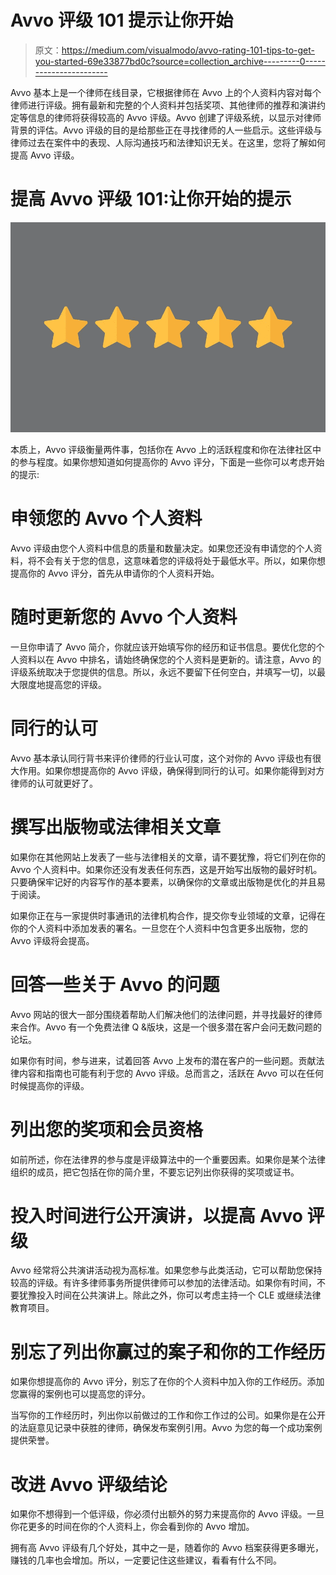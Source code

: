 # Avvo 评级 101 提示让你开始

> 原文：<https://medium.com/visualmodo/avvo-rating-101-tips-to-get-you-started-69e33877bd0c?source=collection_archive---------0----------------------->

Avvo 基本上是一个律师在线目录，它根据律师在 Avvo 上的个人资料内容对每个律师进行评级。拥有最新和完整的个人资料并包括奖项、其他律师的推荐和演讲约定等信息的律师将获得较高的 Avvo 评级。Avvo 创建了评级系统，以显示对律师背景的评估。Avvo 评级的目的是给那些正在寻找律师的人一些启示。这些评级与律师过去在案件中的表现、人际沟通技巧和法律知识无关。在这里，您将了解如何提高 Avvo 评级。

# 提高 Avvo 评级 101:让你开始的提示

![](img/d541f37d6fd9529c9e6993528a2485ff.png)

本质上，Avvo 评级衡量两件事，包括你在 Avvo 上的活跃程度和你在法律社区中的参与程度。如果你想知道如何提高你的 Avvo 评分，下面是一些你可以考虑开始的提示:

# 申领您的 Avvo 个人资料

Avvo 评级由您个人资料中信息的质量和数量决定。如果您还没有申请您的个人资料，将不会有关于您的信息，这意味着您的评级将处于最低水平。所以，如果你想提高你的 Avvo 评分，首先从申请你的个人资料开始。

# 随时更新您的 Avvo 个人资料

一旦你申请了 Avvo 简介，你就应该开始填写你的经历和证书信息。要优化您的个人资料以在 Avvo 中排名，请始终确保您的个人资料是更新的。请注意，Avvo 的评级系统取决于您提供的信息。所以，永远不要留下任何空白，并填写一切，以最大限度地提高您的评级。

# 同行的认可

Avvo 基本承认同行背书来评价律师的行业认可度，这个对你的 Avvo 评级也有很大作用。如果你想提高你的 Avvo 评级，确保得到同行的认可。如果你能得到对方律师的认可就更好了。

# 撰写出版物或法律相关文章

如果你在其他网站上发表了一些与法律相关的文章，请不要犹豫，将它们列在你的 Avvo 个人资料中。如果你还没有发表任何东西，这是开始写出版物的最好时机。只要确保牢记好的内容写作的基本要素，以确保你的文章或出版物是优化的并且易于阅读。

如果你正在与一家提供时事通讯的法律机构合作，提交你专业领域的文章，记得在你的个人资料中添加发表的署名。一旦您在个人资料中包含更多出版物，您的 Avvo 评级将会提高。

# 回答一些关于 Avvo 的问题

Avvo 网站的很大一部分围绕着帮助人们解决他们的法律问题，并寻找最好的律师来合作。Avvo 有一个免费法律 Q &版块，这是一个很多潜在客户会问无数问题的论坛。

如果你有时间，参与进来，试着回答 Avvo 上发布的潜在客户的一些问题。贡献法律内容和指南也可能有利于您的 Avvo 评级。总而言之，活跃在 Avvo 可以在任何时候提高你的评级。

# 列出您的奖项和会员资格

如前所述，你在法律界的参与度是评级算法中的一个重要因素。如果你是某个法律组织的成员，把它包括在你的简介里，不要忘记列出你获得的奖项或证书。

# 投入时间进行公开演讲，以提高 Avvo 评级

Avvo 经常将公共演讲活动视为高标准。如果您参与此类活动，它可以帮助您保持较高的评级。有许多律师事务所提供律师可以参加的法律活动。如果你有时间，不要犹豫投入时间在公共演讲上。除此之外，你可以考虑主持一个 CLE 或继续法律教育项目。

# 别忘了列出你赢过的案子和你的工作经历

如果你想提高你的 Avvo 评分，别忘了在你的个人资料中加入你的工作经历。添加您赢得的案例也可以提高您的评分。

当写你的工作经历时，列出你以前做过的工作和你工作过的公司。如果你是在公开的法庭意见记录中获胜的律师，确保发布案例引用。Avvo 为您的每一个成功案例提供荣誉。

# 改进 Avvo 评级结论

如果你不想得到一个低评级，你必须付出额外的努力来提高你的 Avvo 评级。一旦你花更多的时间在你的个人资料上，你会看到你的 Avvo 增加。

拥有高 Avvo 评级有几个好处，其中之一是，随着你的 Avvo 档案获得更多曝光，赚钱的几率也会增加。所以，一定要记住这些建议，看看有什么不同。